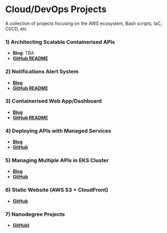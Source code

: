 # Cloud/DevOps Projects
A collection of projects focusing on the AWS ecosystem, Bash scripts, IaC, CI/CD, etc

### 1) Architecting Scalable Containerised APIs
- **Blog**: TBA
- **[GitHub README](https://github.com/khairahscorner/scalable-containerised-api)**

### 2) Notifications Alert System
- **[Blog](https://khairahscorner.hashnode.dev/leveraging-lambda-functions-with-amazon-sns-s3-eventbridge)**
- **[GitHub README](https://github.com/khairahscorner/scalable-containerised-api)**

### 3) Containerised Web App/Dashboard
- **[Blog](https://khairahscorner.hashnode.dev/build-and-deploy-weather-app-using-streamlit-and-aws-ecs-with-fargate)**
- **[GitHub README](https://github.com/khairahscorner/weather-dashboard?tab=readme-ov-file#weather-dashboard)**

### 4) Deploying APIs with Managed Services
- **[Blog](https://khairahscorner.hashnode.dev/automate-nodejs-api-deployment-to-aws-app-runner-using-terraform)**
- **[GitHub](https://github.com/khairahscorner/SNEducate-api/tree/master/terraform-deployment)**

### 5) Managing Multiple APIs in EKS Cluster
- **[Blog](https://khairahscorner.hashnode.dev/using-chatgpt-to-deploy-backend-apis-to-aws-eks)**
- **[GitHub](https://github.com/khairahscorner/cepe-tasks)**

### 6) Static Website (AWS S3 + CloudFront)
- **[GitHub](https://github.com/khairahscorner/frontend-engineer-portfolio)**

### 7) Nanodegree Projects
- **[GitHub](https://github.com/khairahscorner/CDE-ND-Projects))**
